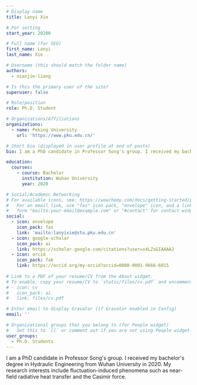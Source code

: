 ```yaml
---
# Display name
title: Lanyi Xie

# For sorting
start_year: 20200

# Full name (for SEO)
first_name: Lanyi
last_name: Xie

# Username (this should match the folder name)
authors:
  - nianjie-liang

# Is this the primary user of the site?
superuser: false

# Role/position
role: Ph.D. Student

# Organizations/Affiliations
organizations:
  - name: Peking University
    url: 'https://www.pku.edu.cn/'

# Short bio (displayed in user profile at end of posts)
bio: I am a PhD candidate in Professor Song's group. I received my bachelor's degree in Hydraulic Engineering from Wuhan University in 2020. My research interests include fluctuation-induced phenomena such as near-field radiative heat transfer and the Casimir force.

education:
  courses:
    - course: Bachelor
      institution: Wuhan University
      year: 2020

# Social/Academic Networking
# For available icons, see: https://wowchemy.com/docs/getting-started/page-builder/#icons
#   For an email link, use "fas" icon pack, "envelope" icon, and a link in the
#   form "mailto:your-email@example.com" or "#contact" for contact widget.
social:
  - icon: envelope
    icon_pack: fas
    link: 'mailto:lanyixie@stu.pku.edu.cn'
  - icon: google-scholar
    icon_pack: ai
    link: https://scholar.google.com/citations?user=x4LZsGIAAAAJ
  - icon: orcid
    icon_pack: fab
    link: https://orcid.org/my-orcid?orcid=0000-0001-9666-6015
  
# Link to a PDF of your resume/CV from the About widget.
# To enable, copy your resume/CV to `static/files/cv.pdf` and uncomment the lines below.
# - icon: cv
#   icon_pack: ai
#   link: files/cv.pdf

# Enter email to display Gravatar (if Gravatar enabled in Config)
email: ''

# Organizational groups that you belong to (for People widget)
#   Set this to `[]` or comment out if you are not using People widget.
user_groups:
  - Ph.D. Students
---
```


I am a PhD candidate in Professor Song's group. I received my bachelor's degree in Hydraulic Engineering from Wuhan University in 2020. My research interests include fluctuation-induced phenomena such as near-field radiative heat transfer and the Casimir force.
